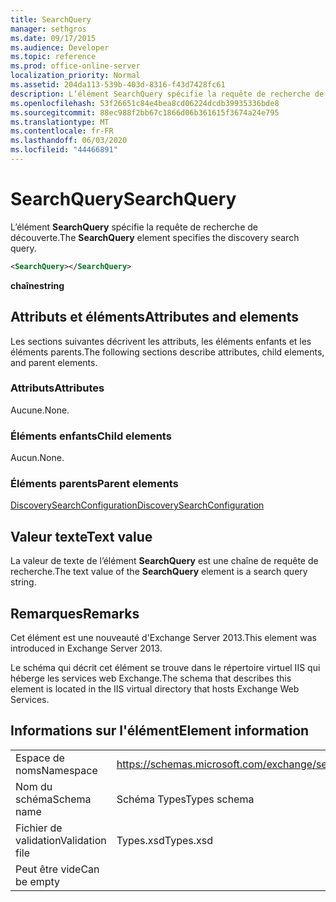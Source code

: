 ```yaml
---
title: SearchQuery
manager: sethgros
ms.date: 09/17/2015
ms.audience: Developer
ms.topic: reference
ms.prod: office-online-server
localization_priority: Normal
ms.assetid: 204da113-539b-403d-8316-f43d7428fc61
description: L’élément SearchQuery spécifie la requête de recherche de découverte.
ms.openlocfilehash: 53f26651c84e4bea8cd06224dcdb39935336bde8
ms.sourcegitcommit: 88ec988f2bb67c1866d06b361615f3674a24e795
ms.translationtype: MT
ms.contentlocale: fr-FR
ms.lasthandoff: 06/03/2020
ms.locfileid: "44466891"
---
```

# <a name="searchquery"></a><span data-ttu-id="0d608-103">SearchQuery</span><span class="sxs-lookup"><span data-stu-id="0d608-103">SearchQuery</span></span>

<span data-ttu-id="0d608-104">L’élément **SearchQuery** spécifie la requête de recherche de découverte.</span><span class="sxs-lookup"><span data-stu-id="0d608-104">The **SearchQuery** element specifies the discovery search query.</span></span> 
  
```XML
<SearchQuery></SearchQuery>
```

 <span data-ttu-id="0d608-105">**chaîne**</span><span class="sxs-lookup"><span data-stu-id="0d608-105">**string**</span></span>
## <a name="attributes-and-elements"></a><span data-ttu-id="0d608-106">Attributs et éléments</span><span class="sxs-lookup"><span data-stu-id="0d608-106">Attributes and elements</span></span>

<span data-ttu-id="0d608-107">Les sections suivantes décrivent les attributs, les éléments enfants et les éléments parents.</span><span class="sxs-lookup"><span data-stu-id="0d608-107">The following sections describe attributes, child elements, and parent elements.</span></span>
  
### <a name="attributes"></a><span data-ttu-id="0d608-108">Attributs</span><span class="sxs-lookup"><span data-stu-id="0d608-108">Attributes</span></span>

<span data-ttu-id="0d608-109">Aucune.</span><span class="sxs-lookup"><span data-stu-id="0d608-109">None.</span></span>
  
### <a name="child-elements"></a><span data-ttu-id="0d608-110">Éléments enfants</span><span class="sxs-lookup"><span data-stu-id="0d608-110">Child elements</span></span>

<span data-ttu-id="0d608-111">Aucun.</span><span class="sxs-lookup"><span data-stu-id="0d608-111">None.</span></span>
  
### <a name="parent-elements"></a><span data-ttu-id="0d608-112">Éléments parents</span><span class="sxs-lookup"><span data-stu-id="0d608-112">Parent elements</span></span>

[<span data-ttu-id="0d608-113">DiscoverySearchConfiguration</span><span class="sxs-lookup"><span data-stu-id="0d608-113">DiscoverySearchConfiguration</span></span>](discoverysearchconfiguration.md)
  
## <a name="text-value"></a><span data-ttu-id="0d608-114">Valeur texte</span><span class="sxs-lookup"><span data-stu-id="0d608-114">Text value</span></span>

<span data-ttu-id="0d608-115">La valeur de texte de l’élément **SearchQuery** est une chaîne de requête de recherche.</span><span class="sxs-lookup"><span data-stu-id="0d608-115">The text value of the **SearchQuery** element is a search query string.</span></span> 
  
## <a name="remarks"></a><span data-ttu-id="0d608-116">Remarques</span><span class="sxs-lookup"><span data-stu-id="0d608-116">Remarks</span></span>

<span data-ttu-id="0d608-117">Cet élément est une nouveauté d'Exchange Server 2013.</span><span class="sxs-lookup"><span data-stu-id="0d608-117">This element was introduced in Exchange Server 2013.</span></span>
  
<span data-ttu-id="0d608-118">Le schéma qui décrit cet élément se trouve dans le répertoire virtuel IIS qui héberge les services web Exchange.</span><span class="sxs-lookup"><span data-stu-id="0d608-118">The schema that describes this element is located in the IIS virtual directory that hosts Exchange Web Services.</span></span>
  
## <a name="element-information"></a><span data-ttu-id="0d608-119">Informations sur l'élément</span><span class="sxs-lookup"><span data-stu-id="0d608-119">Element information</span></span>

|||
|:-----|:-----|
|<span data-ttu-id="0d608-120">Espace de noms</span><span class="sxs-lookup"><span data-stu-id="0d608-120">Namespace</span></span>  <br/> |https://schemas.microsoft.com/exchange/services/2006/types  <br/> |
|<span data-ttu-id="0d608-121">Nom du schéma</span><span class="sxs-lookup"><span data-stu-id="0d608-121">Schema name</span></span>  <br/> |<span data-ttu-id="0d608-122">Schéma Types</span><span class="sxs-lookup"><span data-stu-id="0d608-122">Types schema</span></span>  <br/> |
|<span data-ttu-id="0d608-123">Fichier de validation</span><span class="sxs-lookup"><span data-stu-id="0d608-123">Validation file</span></span>  <br/> |<span data-ttu-id="0d608-124">Types.xsd</span><span class="sxs-lookup"><span data-stu-id="0d608-124">Types.xsd</span></span>  <br/> |
|<span data-ttu-id="0d608-125">Peut être vide</span><span class="sxs-lookup"><span data-stu-id="0d608-125">Can be empty</span></span>  <br/> ||
   

